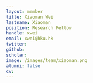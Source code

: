 ```yaml
---
layout: member
title: Xiaoman Wei
lastname: Xiaoman
position: Research Fellow
handle: xwei
email: xwei@hku.hk
twitter: 
github: 
scholar: 
image: /images/team/xiaoman.png
alumni: false
cv:
---
```



